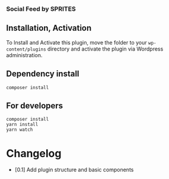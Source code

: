### Social Feed by SPRITES

## Installation, Activation
To Install and Activate this plugin, move the folder to your `wp-content/plugins` directory and activate the plugin via Wordpress administration.

## Dependency install
```
composer install
```

## For developers
```
composer install
yarn install
yarn watch
```

# Changelog
- [0.1] Add plugin structure and basic components 